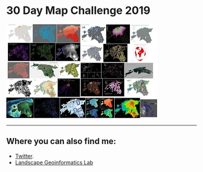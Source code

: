 # 30 Day Map Challenge 2019

[![30Day Map Challenge Teaser](images/tw30_400x250.jpg)](https://github.com/kevelyn1/30DayMapChallenge2019)

---

## Where you can also find me:

* [Twitter](https://twitter.com/evelynuuemaa).
* [Landscape Geoinformatics Lab](https://landscape-geoinformatics.ut.ee/)
